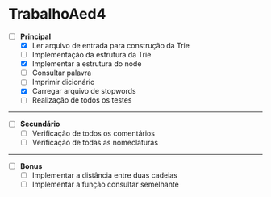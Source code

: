 # TrabalhoAed4

- [ ] **Principal**
    - [x] Ler arquivo de entrada para construção da Trie
    - [ ] Implementação da estrutura da Trie
    - [x] Implementar a estrutura do node
    - [ ] Consultar palavra
    - [ ] Imprimir dicionário
    - [x] Carregar arquivo de stopwords
    - [ ] Realização de todos os testes

---

- [ ] **Secundário**
    - [ ] Verificação de todos os comentários
    - [ ] Verificação de todas as nomeclaturas

---

- [ ] **Bonus**
    - [ ] Implementar a distância entre duas cadeias
    - [ ] Implementar a função consultar semelhante
